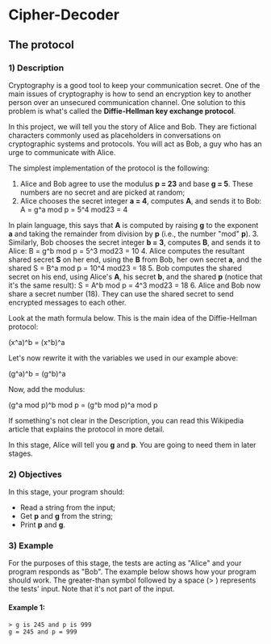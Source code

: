 # Cipher-Decoder

## The protocol

### 1) Description

Cryptography is a good tool to keep your communication secret. One of the main issues of cryptography is how to send an encryption key to another person over an unsecured communication channel. One solution to this problem is what's called the **Diffie-Hellman key exchange protocol**.

In this project, we will tell you the story of Alice and Bob. They are fictional characters commonly used as placeholders in conversations on cryptographic systems and protocols. You will act as Bob, a guy who has an urge to communicate with Alice.

The simplest implementation of the protocol is the following:

1. Alice and Bob agree to use the modulus **p = 23** and base **g = 5**. These numbers are no secret and are picked at random;
2. Alice chooses the secret integer **a = 4**, computes **A**, and sends it to Bob:
A = g^a mod p = 5^4 mod23 = 4

In plain language, this says that **A** is computed by raising
**g** to the exponent **a** and taking the remainder from division by
**p** (i.e., the number "mod" **p**).
3. Similarly, Bob chooses the secret integer **b = 3**, computes
**B**, and sends it to Alice:
B = g^b mod p = 5^3 mod23 = 10
4. Alice computes the resultant shared secret **S**
on her end, using the **B** from Bob, her own secret **a**, and the shared
S = B^a mod p = 10^4 mod23 = 18
5. Bob computes the shared secret on his end, using Alice's
**A**, his secret **b**, and the shared **p**
(notice that it's the same result):
S = A^b mod p = 4^3 mod23 = 18
6. Alice and Bob now share a secret number (18). They can use the shared secret to send encrypted messages to each other.

Look at the math formula below. This is the main idea of the Diffie-Hellman protocol:

(x^a)^b = (x^b)^a

Let's now rewrite it with the variables we used in our example above:

(g^a)^b = (g^b)^a

Now, add the modulus:

(g^a mod p)^b mod p = (g^b mod p)^a mod p

If something's not clear in the Description, you can read this Wikipedia article that explains the protocol in more detail.

In this stage, Alice will tell you **g** and **p**. You are going to need them in later stages.

### 2) Objectives

In this stage, your program should:
- Read a string from the input;
- Get **p** and **g** from the string;
- Print **p** and **g**.

### 3) Example

For the purposes of this stage, the tests are acting as "Alice" and your program responds as "Bob". The example below shows how your program should work.
The greater-than symbol followed by a space (> ) represents the tests' input. Note that it's not part of the input.

#### Example 1:
    > g is 245 and p is 999
    g = 245 and p = 999
